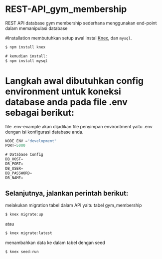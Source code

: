 # REST-API_gym_membership
REST API database gym membership sederhana menggunakan end-point dalam memanipulasi database


#Installation
membutuhkan setup awal instal [Knex](http://knexjs.org/), dan  `mysql`.

```js
$ npm install knex

# kemudian install:
$ npm install mysql
```

# Langkah awal dibutuhkan config environment untuk koneksi database anda pada file .env sebagai berikut:
file .env-example akan dijadikan file penyimpan environtment yaitu .env dengan isi konfigurasi database anda.

```js
NODE_ENV ="development"
PORT=5000

# Database Config
DB_HOST=
DB_PORT=
DB_USER=
DB_PASSWORD=
DB_NAME=
```

## Selanjutnya, jalankan perintah berikut:
melakukan migration tabel dalam API yaitu tabel gym_membership
```js
$ knex migrate:up
```
atau 
```js
$ knex migrate:latest
```

menambahkan data ke dalam tabel dengan seed
```js
$ knex seed:run
```

